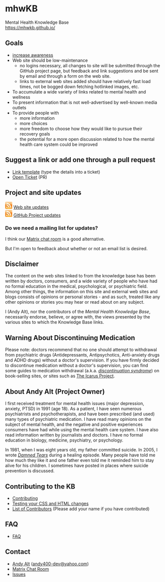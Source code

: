 # mhwKB
Mental Health Knowledge Base<br />
https://mhwkb.github.io/

## Goals
* [increase awareness](http://www.ohchr.org/EN/NewsEvents/Pages/DisplayNews.aspx?NewsID=21689&LangID=E)
* Web site should be low-maintenance
  * no logins necessary, all changes to site will be submitted through the
  GitHub project page, but feedback and link suggestions and be sent by email
  and through a form on the web site.
  * links to external web sites added should have relatively fast load times,
  not be bogged down fetching hotlinked images, etc.
* To accumulate a wide variety of links related to mental health and wellness
* To present information that is not well-advertised by well-known media outlets
* To provide people with
  * more information
  * more choices
  * more freedom to choose how they would like to pursue their recovery goals
  * the potential for a more open discussion related to how the mental health
  care system could be improved

## Suggest a link or add one through a pull request
* [Link template](https://github.com/mhwkb/mhwkb.github.io/issues/new?title=Link%20suggestion%20-) (type the details into a ticket)
* [Open Ticket](https://github.com/mhwkb/mhwkb.github.io/issues/11) (PR)

## Project and site updates
  [![RSS](images/rss_23x23.jpeg)](https://github.com/mhwkb/mhwkb.github.io/commits/master.atom)
  [Web site updates](https://mhwkb.github.io/feed.xml)<br />
  [![RSS](images/rss_23x23.jpeg)](https://github.com/mhwkb/mhwkb/commits/master.atom)
  [GitHub Project updates](https://github.com/mhwkb/mhwkb.github.io/commits/master.atom)

### Do we need a mailing list for updates?
I think our
[Matrix chat room](https://riot.im/app/#/room/!IYJbSsQLyEzkioQJdn:matrix.org)
is a good alternative.

But I'm open to feedback about whether or not an email list is desired.

## Disclaimer
The content on the web sites linked to from the knowledge base has been
written by doctors, consumers, and a wide variety of people who have had
no formal education in the medical, psychological, or psychiatric field.
Among other things, the information on this site and external web sites and
blogs consists of opinions or personal stories - and as such, treated like any
other opinions or stories you may hear or read about on any subject.

I (Andy Alt), nor the contributors of the _Mental Health Knowledge Base_,
necessarily endorse, believe, or agree with, the views presented by the various
sites to which the Knowledge Base links.

## Warning About Discontinuing Medication
Please note: doctors recommend that no one should attempt to withdrawal
from psychiatric drugs (Antidepressants, Antipsychotics, Anti-anxiety drugs
and ADHD drugs) without a doctor's supervision. If you have firmly decided to
discontinue medication without a doctor's supervision, you can find some guides
to medication withdrawal (a.k.a. [_discontinuation syndrome_](https://psychcentral.com/lib/what-is-discontinuation-syndrome/)) on book-selling sites, or sites such as [The Icarus Project](http://theicarusproject.net/).

## About Andy Alt (Project Owner)
I first received treatment for mental health issues (major depression, anxiety,
PTSD) in 1991 (age 18). As a patient, I have seen numerous psychiatrists and
psychotherapists, and have been prescribed (and used) many types of psychiatric
medication. I have read many opinions on the subject of mental health, and the
negative and positive experiences consumers have had while using the mental
health care system. I have also read information written by journalists and
doctors. I have no formal education in biology, medicine, psychiatry, or
psychology.

In 1981, when I was eight years old, my father committed suicide. In 2005, I wrote
[_Damned Tears_](http://ifyouregoingthoughhellkeepgoing.blogspot.com/2009/01/friend-writes-of-his-fathers-suicide.html)
during a healing episode. Many people have told me how much they like it and one father
even told me it reminded him to stay alive for his children. I sometimes have posted
in places where suicide prevention is discussed.

## Contributing to the KB
* [Contributing](CONTRIBUTING.md)
* [Testing your CSS and HTML changes](TESTING.md)
* [List of Contributors](CONTRIBUTORS.md) (Please add your name if you
have contributed)

## FAQ
* [FAQ](FAQ.md)

## Contact
* [Andy Alt](https://github.com/andy5995/) (andy400-dev@yahoo.com)
* [Matrix Chat Room](https://riot.im/app/#/room/!IYJbSsQLyEzkioQJdn:matrix.org)
* [Issues](https://github.com/mhwkb/mhwkb.github.io/issues)
